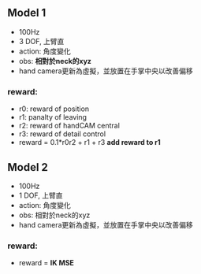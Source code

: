 ## Model 1
* 100Hz
* 3 DOF, 上臂直
* action: 角度變化
* obs: **相對於neck的xyz**
* hand camera更新為虛擬，並放置在手掌中央以改善偏移
### reward:
* r0: reward of position
* r1: panalty of leaving
* r2: reward of handCAM central
* r3: reward of detail control
* reward = 0.1*r0r2 + r1 + r3
**add reward to r1**

## Model 2
* 100Hz
* 1 DOF, 上臂直
* action: 角度變化
* obs: 相對於neck的xyz
* hand camera更新為虛擬，並放置在手掌中央以改善偏移
### reward:
* reward = **IK MSE**